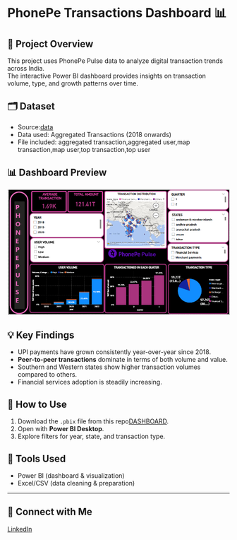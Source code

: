 # PhonePe Transactions Dashboard 📊

## 📌 Project Overview
This project uses PhonePe Pulse data to analyze digital transaction trends across India.  
The interactive Power BI dashboard provides insights on transaction volume, type, and growth patterns over time.

## 🗂 Dataset
- Source:[data](https://github.com/suryapraakash/Phone-Pulse-Dashboard/tree/main/data)
- Data used: Aggregated Transactions (2018 onwards)
- File included: aggregated transaction,aggregated user,map transaction,map user,top transaction,top user

## 📊 Dashboard Preview
![Dashboard Screenshot](https://github.com/suryapraakash/Phone-Pulse-Dashboard/blob/main/visuals/phone%20pe.png)


## 💡 Key Findings
- UPI payments have grown consistently year-over-year since 2018.
- **Peer-to-peer transactions** dominate in terms of both volume and value.
- Southern and Western states show higher transaction volumes compared to others.
- Financial services adoption is steadily increasing.

## 🚀 How to Use
1. Download the `.pbix` file from this repo[DASHBOARD](https://github.com/suryapraakash/Phone-Pulse-Dashboard/blob/main/dashboard/PHONE%20PE%20PRESENTATION.pbix).
2. Open with **Power BI Desktop**.
3. Explore filters for year, state, and transaction type.

## 🔧 Tools Used
- Power BI (dashboard & visualization)
- Excel/CSV (data cleaning & preparation)

---

## 🔗 Connect with Me
[LinkedIn](https://www.linkedin.com/in/suryaprakashpalani/)
